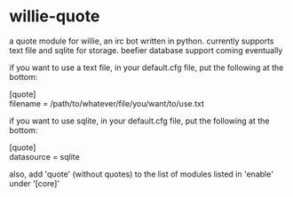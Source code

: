 willie-quote
============

a quote module for willie, an irc bot written in python. currently supports text file and sqlite for storage. beefier database support coming eventually

if you want to use a text file, in your default.cfg file, put the following at the bottom:

[quote]  
filename = /path/to/whatever/file/you/want/to/use.txt

if you want to use sqlite, in your default.cfg file, put the following at the bottom:

[quote]  
datasource = sqlite

also, add 'quote' (without quotes) to the list of modules listed in 'enable' under '[core]'
